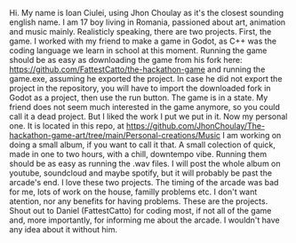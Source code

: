 Hi. My name is Ioan Ciulei, using Jhon Choulay as it's the closest sounding english name.
I am 17 boy living in Romania, passioned about art, animation and music mainly.
Realisticly speaking, there are two projects.
First, the game. I worked with my friend to make a game in Godot, as C++ was the coding language we learn in school at this moment. 
Running the game should be as easy as downloading the game from his fork here: https://github.com/FattestCatto/the-hackathon-game and running the game.exe,
assuming he exported the project. In case he did not export the project in the repository, you will have to import the downloaded fork in Godot as a project, then use the run button.
The game is in a state. My friend does not seem much interested in the game anymore, so you could call it a dead project. But I liked the work I put we put in it.
Now my personal one. It is located in this repo, at https://github.com/JhonChoulay/The-hackathon-game-art/tree/main/Personal-creations/Music 
I am working on doing a small album, if you want to call it that. A small colection of quick, made in one to two hours, with a chill, downtempo vibe.
Running them should be as easy as running the .wav files. I will post the whole album on youtube, soundcloud and maybe spotify, but it will probably be past the arcade's end.
I love these two projects. The timing of the arcade was bad for me, lots of work on the house, familly problems etc. I don't want atention, nor any benefits for having problems.
These are the projects. Shout out to Daniel (FattestCatto) for coding most, if not all of the game and, more importantly, for informing me about the arcade. I wouldn't have any idea about it without him.
